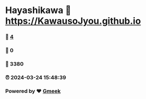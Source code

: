 # Hayashikawa :link: https://KawausoJyou.github.io 
### :page_facing_up: [4](https://KawausoJyou.github.io/tag.html) 
### :speech_balloon: 0 
### :hibiscus: 3380 
### :alarm_clock: 2024-03-24 15:48:39 
### Powered by :heart: [Gmeek](https://github.com/Meekdai/Gmeek)
